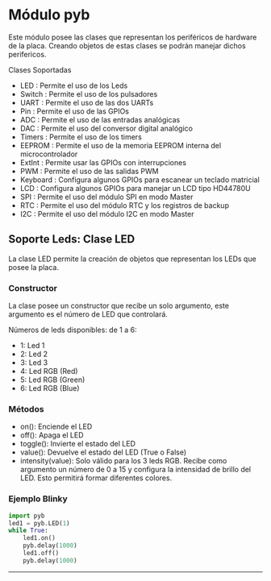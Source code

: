 # Módulo pyb

Este módulo posee las clases que representan los periféricos de hardware de la placa. Creando objetos de estas clases se podrán manejar dichos perifericos.

Clases Soportadas

* LED : Permite el uso de los Leds
* Switch : Permite el uso de los pulsadores
* UART : Permite el uso de las dos UARTs
* Pin : Permite el uso de las GPIOs
* ADC : Permite el uso de las entradas analógicas
* DAC : Permite el uso del conversor digital analógico
* Timers : Permite el uso de los timers
* EEPROM : Permite el uso de la memoria EEPROM interna del microcontrolador
* ExtInt : Permite usar las GPIOs con interrupciones
* PWM : Permite el uso de las salidas PWM
* Keyboard : Configura algunos GPIOs para escanear un teclado matricial
* LCD : Configura algunos GPIOs para manejar un LCD tipo HD44780U
* SPI : Permite el uso del módulo SPI en modo Master
* RTC : Permite el uso del módulo RTC y los registros de backup
* I2C : Permite el uso del módulo I2C en modo Master

## Soporte Leds: Clase LED

La clase LED permite la creación de objetos que representan los LEDs que posee la placa.

### Constructor

La clase posee un constructor que recibe un solo argumento, este argumento es el número de LED que controlará.

Números de leds disponibles: de 1 a 6:

* 1: Led 1
* 2: Led 2
* 3: Led 3
* 4: Led RGB (Red)
* 5: Led RGB (Green)
* 6: Led RGB (Blue)

### Métodos

* on(): Enciende el LED
* off(): Apaga el LED
* toggle(): Invierte el estado del LED
* value(): Devuelve el estado del LED (True o False)
* intensity(value): Solo válido para los 3 leds RGB. Recibe como argumento un número de 0 a 15 y configura la intensidad de brillo del LED. Esto permitirá formar diferentes colores.

### Ejemplo Blinky

```python
import pyb
led1 = pyb.LED(1)
while True:
    led1.on()
    pyb.delay(1000)
    led1.off()
    pyb.delay(1000)
```

---
